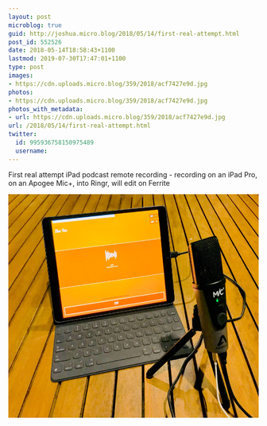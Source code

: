 ```yaml
---
layout: post
microblog: true
guid: http://joshua.micro.blog/2018/05/14/first-real-attempt.html
post_id: 552526
date: 2018-05-14T18:58:43+1100
lastmod: 2019-07-30T17:47:01+1100
type: post
images:
- https://cdn.uploads.micro.blog/359/2018/acf7427e9d.jpg
photos:
- https://cdn.uploads.micro.blog/359/2018/acf7427e9d.jpg
photos_with_metadata:
- url: https://cdn.uploads.micro.blog/359/2018/acf7427e9d.jpg
url: /2018/05/14/first-real-attempt.html
twitter:
  id: 995936758150975489
  username: 
---
```

First real attempt iPad podcast remote recording - recording on an iPad Pro, on an Apogee Mic+, into Ringr, will edit on Ferrite

<img src="uploads/2018/acf7427e9d.jpg" width="600" height="450" />
